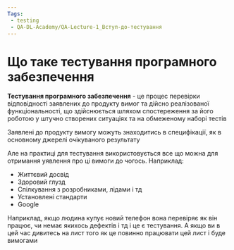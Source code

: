 ```yaml
---
Tags:
 - testing
 - QA-DL-Academy/QA-Lecture-1_Вступ-до-тестування
---
```

# Що таке тестування програмного забезпечення

**Тестування програмного забезпечення** - це процес перевірки відповідності заявлених до продукту вимог та дійсно реалізованої функціональності, що здійснюється шляхом спостереження за його роботою у штучно створених ситуаціях та на обмеженому наборі тестів

Заявлені до продукту вимогу можуть знаходитись в специфікації, як в основному джерелі очікуваного результату

Але на практиці для тестування використовується все що можна для отримання уявлення про ці вимоги до чогось. Наприклад:
- Життєвий досвід
- Здоровий глузд
- Спілкування з розробниками, лідами і тд
- Установлені стандарти
- Google

Наприклад, якщо людина купує новий телефон вона перевіряє як він працює, чи немає якихось дефектів і тд і це є тестування.
А якщо ви в цей час дивитесь на лист того як це повинно працювати цей лист і буде вимогами

